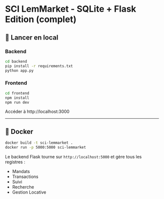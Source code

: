# SCI LemMarket - SQLite + Flask Edition (complet)

## 🚀 Lancer en local

### Backend
```bash
cd backend
pip install -r requirements.txt
python app.py
```

### Frontend
```bash
cd frontend
npm install
npm run dev
```
Accéder à http://localhost:3000

---

## 🐳 Docker

```bash
docker build -t sci-lemmarket .
docker run -p 5000:5000 sci-lemmarket
```

Le backend Flask tourne sur `http://localhost:5000` et gère tous les registres :
- Mandats
- Transactions
- Suivi
- Recherche
- Gestion Locative
